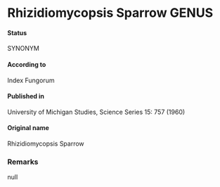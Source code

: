 Rhizidiomycopsis Sparrow GENUS
=======

#### Status
SYNONYM

#### According to
Index Fungorum

#### Published in
University of Michigan Studies, Science Series 15: 757 (1960)

#### Original name
Rhizidiomycopsis Sparrow

### Remarks
null